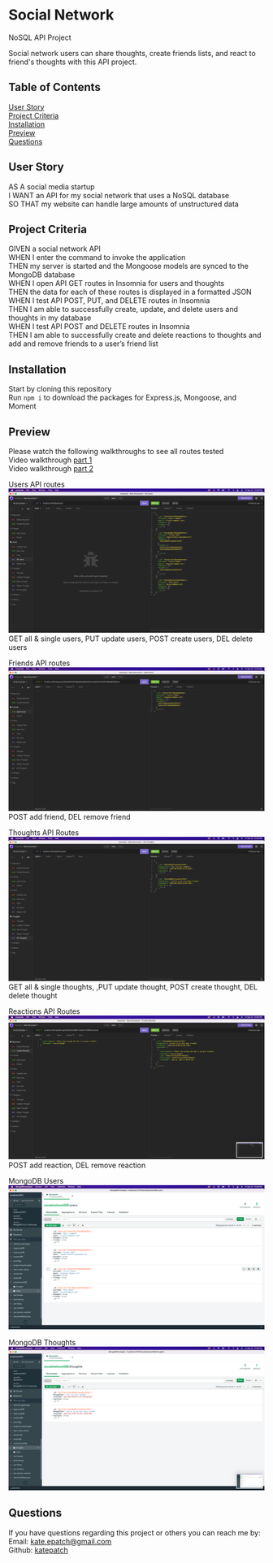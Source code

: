 # Social Network

NoSQL API Project

 Social network users can share thoughts, create friends lists, and react to friend's thoughts with this API project.

## Table of Contents

[User Story](#user-story)</br>
[Project Criteria](#project-criteria)</br>
[Installation](#installation)</br>
[Preview](#preview)</br>
[Questions](#questions)

## User Story

AS A social media startup</br>
I WANT an API for my social network that uses a NoSQL database</br>
SO THAT my website can handle large amounts of unstructured data</br>

## Project Criteria

GIVEN a social network API</br>
WHEN I enter the command to invoke the application</br>
THEN my server is started and the Mongoose models are synced to the MongoDB database</br>
WHEN I open API GET routes in Insomnia for users and thoughts</br>
THEN the data for each of these routes is displayed in a formatted JSON</br>
WHEN I test API POST, PUT, and DELETE routes in Insomnia</br>
THEN I am able to successfully create, update, and delete users and thoughts in my database</br>
WHEN I test API POST and DELETE routes in Insomnia</br>
THEN I am able to successfully create and delete reactions to thoughts and add and remove friends to a user’s friend list

## Installation

Start by cloning this repository</br>
Run `npm i` to download the packages for Express.js, Mongoose, and Moment

## Preview

Please watch the following walkthroughs to see all routes tested</br>
Video walkthrough [part 1](https://watch.screencastify.com/v/fsMt7i3dMfpHtwSwvFZ8)</br>
Video walkthrough [part 2](https://watch.screencastify.com/v/m7kH4ibCLtMhGIYssHBv)</br>

Users API routes
![screenshot](./assets/insomniaUsers.png)</br>
GET all & single users, PUT update users, POST create users, DEL delete users

Friends API routes
![screenshot](./assets/friends-api.png)</br>
POST add friend, DEL remove friend

Thoughts API Routes
![screenshot](./assets/insomniaThoughts.png)</br>
GET all & single thoughts, ,PUT update thought, POST create thought, DEL delete thought

Reactions API Routes
![screenshot](./assets/insomniaReactions.png)</br>
POST add reaction, DEL remove reaction

MongoDB Users
![screenshot](./assets/mongoDBusers.png)

MongoDB Thoughts
![screenshot](./assets/mongoDBthougths.png)

## Questions

If you have questions regarding this project or others you can reach me by:</br>
Email: kate.epatch@gmail.com</br>
Github: [katepatch](https://github.com/katepatch)
